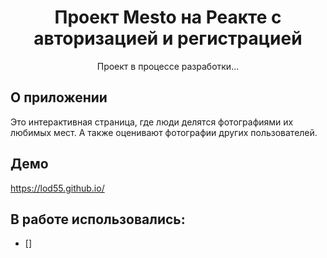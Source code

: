 <h1 align="center">
  Проект Mesto на Реакте с авторизацией и регистрацией
</h1>

<p align="center">
  Проект в процессе разработки...
</p>


## О приложении
Это интерактивная страница, где люди делятся фотографиями их любимых мест.
А также оценивают фотографии других пользователей.

## Демо
https://lod55.github.io/

## В работе использовались:
- [] 
